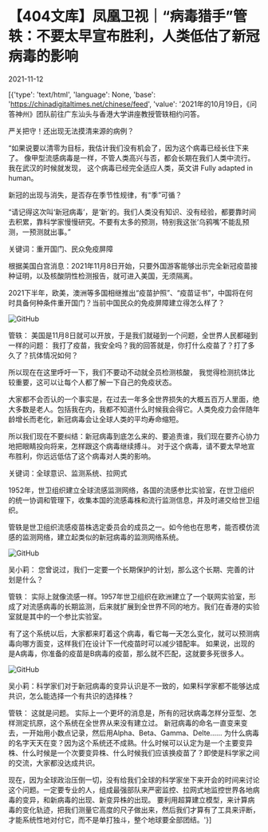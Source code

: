 # 【404文库】凤凰卫视｜“病毒猎手”管轶：不要太早宣布胜利，人类低估了新冠病毒的影响

2021-11-12

[{'type': 'text/html', 'language': None, 'base': 'https://chinadigitaltimes.net/chinese/feed', 'value': '2021年的10月19日，《问答神州》团队前往广东汕头与香港大学讲座教授管轶相约问答。



严关把守！还出现无法摸清来源的病例？

“如果说要以清零为目标，我估计我们没有机会了，因为这个病毒已经长住下来了。 像甲型流感病毒是一样，不管人类高兴与否，都会长期在我们人类中流行。我在武汉的时候就发现， 这个病毒已经完全适应人类，英文讲 Fully adapted in human。

新冠的出现与消失，是否存在季节性规律，有“季”可循？

“请记得这次叫‘新冠病毒’，是‘新’的。我们人类没有知识、没有经验，都要靠时间去积累，靠科学家慢慢研究。不要有太多的预测，特别我这张‘乌鸦嘴’不能乱预测，一预测就出事。”

关键词：重开国门、民众免疫屏障

根据美国白宫消息：2021年11月8日开始，只要外国游客能够出示完全新冠疫苗接种证明，以及核酸阴性检测报告，就可进入美国，无须隔离。

2021下半年，欧美，澳洲等多国相继推出“疫苗护照”、“疫苗证书”，中国将在何时具备何种条件重开国门？当前中国民众的免疫屏障建立得怎么样了？

![GitHub](https://chinadigitaltimes.net/chinese/files/2021/11/post-673175-618e58af638e0.)

管轶： 美国是11月8日就可以开放，于是我们就碰到一个问题，全世界人民都碰到一样的问题： 我打了疫苗，我安全吗？我的回答就是，你打什么疫苗了？打了多久了？抗体情况如何？

所以现在在这里呼吁一下，我们不要动不动就全员检测核酸， 我觉得检测抗体比较重要，这可以让每个人都了解一下自己的免疫状态。

大家都不会否认的一个事实是，在过去一年多全世界损失的大概五百万人里面，绝大多数是老人。包括我在内，我都不知道什么时候我会得它。人类免疫力会伴随年龄增长而老化，新冠病毒会让全球人类的平均寿命缩短。

所以我们现在不要纠结：新冠病毒到底怎么来的、要追责谁，我们现在要齐心协力地把眼睛投向将来，怎样跟这个病毒继续搏斗。 对于这个病毒，请不要太早地宣布胜利，你远远低估了这个病毒对人类的影响。

关键词：全球意识、监测系统、拉网式

1952年，世卫组织建立全球流感监测网络，各国的流感参比实验室，在世卫组织的统一协调和管理下，收集本国的流感毒株和流行监测信息，并及时递交给世卫组织。

管轶是世卫组织流感疫苗株选定委员会的成员之一。如今他也在思考，能否模仿流感的监测网络，建立起类似的新冠病毒的监测网络系统。

![GitHub](https://chinadigitaltimes.net/chinese/files/2021/11/post-673175-618e58af79770.)

吴小莉： 您曾说过，我们一定要一个长期保护的计划，那么这个长期、完善的计划是什么？

管轶： 实际上就像流感一样。1957年世卫组织在欧洲建立了一个联网实验室，形成了对流感病毒的长期监测，后来就扩展到全世界不同的地方。我们在香港的实验室就是其中的一个参比实验室。

有了这个系统以后，大家都来盯着这个病毒，看它每一天怎么变化，就可以预测病毒向哪方面变，这样我们在设计下一代疫苗时可以减少错配率。 如果说，出现的是A病毒，你准备的疫苗是B病毒的疫苗，那么就不匹配，这就要多死很多人。

![GitHub](https://chinadigitaltimes.net/chinese/files/2021/11/post-673175-618e58af8dadc.)

吴小莉：科学家们对于新冠病毒的变异认识是不一致的，如果科学家都不能够达成共识，怎么能选择一个有共识的选择株？

管轶： 这就是问题。 实际上一个更坏的消息是，所有的冠状病毒怎样分亚型、怎样测定抗原，这个系统在全世界从来没有建立过。 新冠病毒的命名一直变来变去，一开始用小数点记录，然后用Alpha、Beta、Gamma、Delte&#8230;&#8230; 为什么病毒的名字天天在变？因为这个系统还不成熟。什么时候可以认定为是一个主要变异株、什么时候是一个次要变异株、什么时候我们应该换疫苗了？即使是科学家之间的交流，大家都没达成共识。

现在，因为全球政治压倒一切，没有给我们全球的科学家坐下来开会的时间来讨论这个问题。一定要专业的人，组成最强部队来严密监控、拉网式地监控世界各地病毒的变异，和新病毒的出现、新变异株的出现。 要利用超算建立模型，来计算病毒的变化轨迹，把我们测量它高度的尺子做出来，然后我们才算有了工具来评断，才能系统性地对付它，而不是单打独斗，整个地球要全部团结。'}]